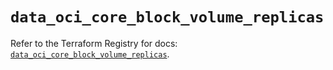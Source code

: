 # `data_oci_core_block_volume_replicas`

Refer to the Terraform Registry for docs: [`data_oci_core_block_volume_replicas`](https://registry.terraform.io/providers/oracle/oci/6.37.0/docs/data-sources/core_block_volume_replicas).
